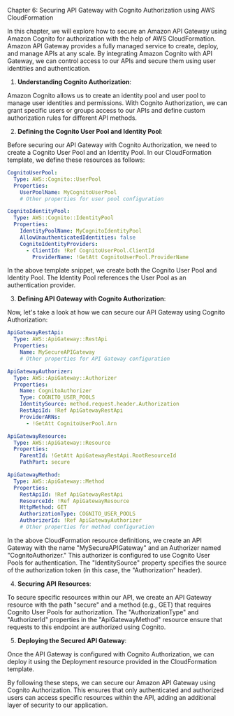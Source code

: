 Chapter 6: Securing API Gateway with Cognito Authorization using AWS CloudFormation

In this chapter, we will explore how to secure an Amazon API Gateway using Amazon Cognito for authorization with the help of AWS CloudFormation. Amazon API Gateway provides a fully managed service to create, deploy, and manage APIs at any scale. By integrating Amazon Cognito with API Gateway, we can control access to our APIs and secure them using user identities and authentication.

1. **Understanding Cognito Authorization**:

Amazon Cognito allows us to create an identity pool and user pool to manage user identities and permissions. With Cognito Authorization, we can grant specific users or groups access to our APIs and define custom authorization rules for different API methods.

2. **Defining the Cognito User Pool and Identity Pool**:

Before securing our API Gateway with Cognito Authorization, we need to create a Cognito User Pool and an Identity Pool. In our CloudFormation template, we define these resources as follows:

```yaml
CognitoUserPool:
  Type: AWS::Cognito::UserPool
  Properties:
    UserPoolName: MyCognitoUserPool
    # Other properties for user pool configuration

CognitoIdentityPool:
  Type: AWS::Cognito::IdentityPool
  Properties:
    IdentityPoolName: MyCognitoIdentityPool
    AllowUnauthenticatedIdentities: false
    CognitoIdentityProviders:
      - ClientId: !Ref CognitoUserPool.ClientId
        ProviderName: !GetAtt CognitoUserPool.ProviderName
```

In the above template snippet, we create both the Cognito User Pool and Identity Pool. The Identity Pool references the User Pool as an authentication provider.

3. **Defining API Gateway with Cognito Authorization**:

Now, let's take a look at how we can secure our API Gateway using Cognito Authorization:

```yaml
ApiGatewayRestApi:
  Type: AWS::ApiGateway::RestApi
  Properties:
    Name: MySecureAPIGateway
    # Other properties for API Gateway configuration

ApiGatewayAuthorizer:
  Type: AWS::ApiGateway::Authorizer
  Properties:
    Name: CognitoAuthorizer
    Type: COGNITO_USER_POOLS
    IdentitySource: method.request.header.Authorization
    RestApiId: !Ref ApiGatewayRestApi
    ProviderARNs:
      - !GetAtt CognitoUserPool.Arn

ApiGatewayResource:
  Type: AWS::ApiGateway::Resource
  Properties:
    ParentId: !GetAtt ApiGatewayRestApi.RootResourceId
    PathPart: secure

ApiGatewayMethod:
  Type: AWS::ApiGateway::Method
  Properties:
    RestApiId: !Ref ApiGatewayRestApi
    ResourceId: !Ref ApiGatewayResource
    HttpMethod: GET
    AuthorizationType: COGNITO_USER_POOLS
    AuthorizerId: !Ref ApiGatewayAuthorizer
    # Other properties for method configuration
```

In the above CloudFormation resource definitions, we create an API Gateway with the name "MySecureAPIGateway" and an Authorizer named "CognitoAuthorizer." This authorizer is configured to use Cognito User Pools for authentication. The "IdentitySource" property specifies the source of the authorization token (in this case, the "Authorization" header).

4. **Securing API Resources**:

To secure specific resources within our API, we create an API Gateway resource with the path "secure" and a method (e.g., GET) that requires Cognito User Pools for authorization. The "AuthorizationType" and "AuthorizerId" properties in the "ApiGatewayMethod" resource ensure that requests to this endpoint are authorized using Cognito.

5. **Deploying the Secured API Gateway**:

Once the API Gateway is configured with Cognito Authorization, we can deploy it using the Deployment resource provided in the CloudFormation template.

By following these steps, we can secure our Amazon API Gateway using Cognito Authorization. This ensures that only authenticated and authorized users can access specific resources within the API, adding an additional layer of security to our application.